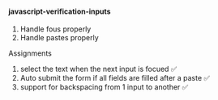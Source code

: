 #### javascript-verification-inputs

1. Handle fous properly
1. Handle pastes properly

Assignments

1. select the text when the next input is focued ✅
2. Auto submit the form if all fields are filled after a paste ✅
3. support for backspacing from 1 input to another ✅
